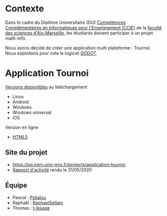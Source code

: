 # Contexte

Dans le cadre du Diplôme Universitaire (DU) [Compétences Complémentaires en Informatiques pour l'Enseignement (CCIE)](https://sciences.univ-amu.fr/du-ccie-competences-complementaires-informatique-lenseignement) de la [faculté des sciences d'Aix-Marseille](https://sciences.univ-amu.fr/), les étudiants doivent participer à un projet math-info.

Nous avons décidé de créer une application multi plateforme : Tournoi. Nous exploitons pour cela le logiciel [GODOT](https://godotengine.org/).



# Application Tournoi

[Versions disponibles](https://github.com/Pskalou/tournoi/releases/tag/stable) au téléchargement

* Linux
* Android
* Windows
* Windows universal
* iOS

Version en ligne

* [HTML5](https://pskalou.github.io/tournoi/source/exports/html/Tournoi_html5.html)



## Site du projet

* https://pp.irem.univ-mrs.fr/projects/application-tournoi
* [Rapport d'activité](https://github.com/Pskalou/tournoi/blob/master/LaTeX/rapport.pdf) rendu le 31/05/2020


## Équipe

* Pascal : [Pskalou](https://github.com/Pskalou)
* Raphaël : [RaphaelSellam](https://github.com/RaphaelSellam)
* Thomas : [t-lesage](https://github.com/t-lesage)
